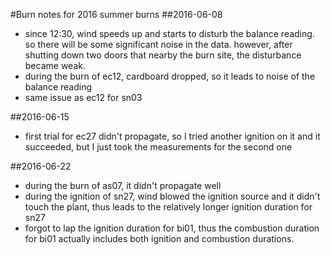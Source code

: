 #Burn notes for 2016 summer burns
##2016-06-08
* since 12:30, wind speeds up and starts to disturb the balance reading. so there will be some significant noise in the data. however, after shutting down two doors that nearby the burn site, the disturbance became weak.
* during the burn of ec12, cardboard dropped, so it leads to noise of the balance reading
* same issue as ec12 for sn03

##2016-06-15
* first trial for ec27 didn't propagate, so I tried another ignition on it and it succeeded, but I just took the measurements for the second one

##2016-06-22
* during the burn of as07, it didn't propagate well
* during the ignition of sn27, wind blowed the ignition source and it didn't touch the plant, thus leads to the relatively longer ignition duration for sn27
* forgot to lap the ignition duration for bi01, thus the combustion duration for bi01 actually includes both ignition and combustion durations.